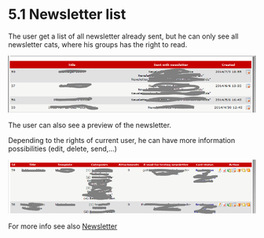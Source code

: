 # 5.1 Newsletter list

The user get a list of all newsletter already sent, but he can only see all newsletter cats, where his groups has the right to read.

![](../assets/user_area/user_newsletterlist1_en.PNG)

The user can also see a preview of the newsletter.

Depending to the rights of current user, he can have more information possibilities (edit, delete, send,...) 

![](../assets/user_area/user_newsletterlist2_en.PNG)

For more info see also [Newsletter](newsletters.md)


